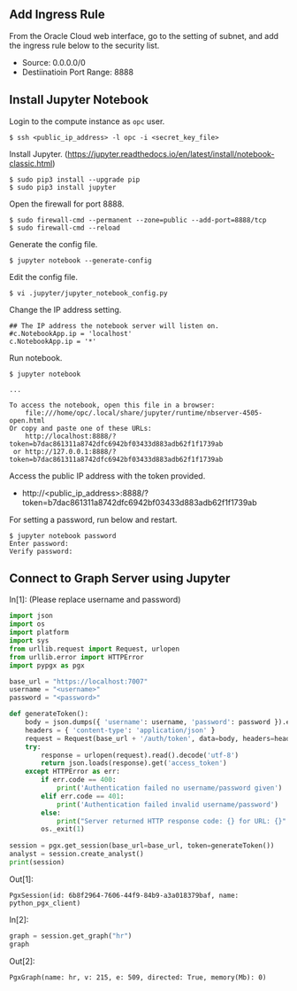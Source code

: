 ## Add Ingress Rule

From the Oracle Cloud web interface, go to the setting of subnet, and add the ingress rule below to the security list.

- Source: 0.0.0.0/0
- Destiinatioin Port Range: 8888

## Install Jupyter Notebook

Login to the compute instance as `opc` user.

    $ ssh <public_ip_address> -l opc -i <secret_key_file>

Install Jupyter. (https://jupyter.readthedocs.io/en/latest/install/notebook-classic.html)

    $ sudo pip3 install --upgrade pip
    $ sudo pip3 install jupyter

Open the firewall for port 8888.

    $ sudo firewall-cmd --permanent --zone=public --add-port=8888/tcp
    $ sudo firewall-cmd --reload

Generate the config file.

    $ jupyter notebook --generate-config

Edit the config file.

    $ vi .jupyter/jupyter_notebook_config.py

Change the IP address setting.

    ## The IP address the notebook server will listen on.
    #c.NotebookApp.ip = 'localhost'
    c.NotebookApp.ip = '*'

Run notebook.

    $ jupyter notebook
    
    ...
    
    To access the notebook, open this file in a browser:
        file:///home/opc/.local/share/jupyter/runtime/nbserver-4505-open.html
    Or copy and paste one of these URLs:
        http://localhost:8888/?token=b7dac861311a8742dfc6942bf03433d883adb62f1f1739ab
     or http://127.0.0.1:8888/?token=b7dac861311a8742dfc6942bf03433d883adb62f1f1739ab

Access the public IP address with the token provided.

- http://<public_ip_address>:8888/?token=b7dac861311a8742dfc6942bf03433d883adb62f1f1739ab

For setting a password, run below and restart.

    $ jupyter notebook password
    Enter password: 
    Verify password: 

## Connect to Graph Server using Jupyter

In[1]: (Please replace username and password)

```py
import json
import os
import platform
import sys
from urllib.request import Request, urlopen
from urllib.error import HTTPError
import pypgx as pgx

base_url = "https://localhost:7007"
username = "<username>"
password = "<password>"

def generateToken():
    body = json.dumps({ 'username': username, 'password': password }).encode('utf8')
    headers = { 'content-type': 'application/json' }
    request = Request(base_url + '/auth/token', data=body, headers=headers)
    try:
        response = urlopen(request).read().decode('utf-8')
        return json.loads(response).get('access_token')
    except HTTPError as err:
        if err.code == 400:
            print('Authentication failed no username/password given')
        elif err.code == 401:
            print('Authentication failed invalid username/password')
        else:
            print("Server returned HTTP response code: {} for URL: {}".format(err.code, err.url))
        os._exit(1)
 
session = pgx.get_session(base_url=base_url, token=generateToken())
analyst = session.create_analyst()
print(session)
```

Out[1]:

    PgxSession(id: 6b8f2964-7606-44f9-84b9-a3a018379baf, name: python_pgx_client)

In[2]:

```py
graph = session.get_graph("hr")
graph
```

Out[2]:

    PgxGraph(name: hr, v: 215, e: 509, directed: True, memory(Mb): 0)